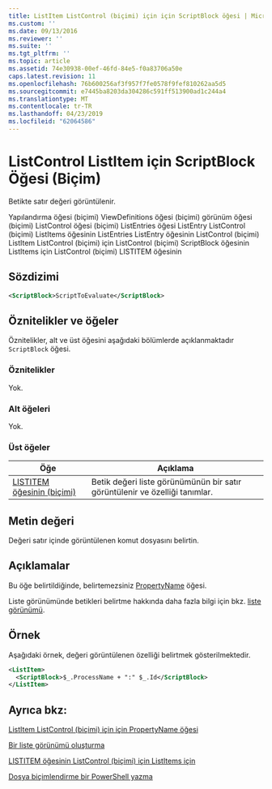 ```yaml
---
title: ListItem ListControl (biçimi) için için ScriptBlock öğesi | Microsoft Docs
ms.custom: ''
ms.date: 09/13/2016
ms.reviewer: ''
ms.suite: ''
ms.tgt_pltfrm: ''
ms.topic: article
ms.assetid: 74e30938-00ef-46fd-84e5-f0a83706a50e
caps.latest.revision: 11
ms.openlocfilehash: 76b600256af3f957f7fe0578f9fef810262aa5d5
ms.sourcegitcommit: e7445ba8203da304286c591ff513900ad1c244a4
ms.translationtype: MT
ms.contentlocale: tr-TR
ms.lasthandoff: 04/23/2019
ms.locfileid: "62064586"
---
```

# <a name="scriptblock-element-for-listitem-for-listcontrol-format"></a>ListControl ListItem için ScriptBlock Öğesi (Biçim)

Betikte satır değeri görüntülenir.

Yapılandırma öğesi (biçimi) ViewDefinitions öğesi (biçimi) görünüm öğesi (biçimi) ListControl öğesi (biçimi) ListEntries öğesi ListEntry ListControl (biçimi) ListItems öğesinin ListEntries ListEntry öğesinin ListControl (biçimi) ListItem ListControl (biçimi) için ListControl (biçimi) ScriptBlock öğesinin ListItems için ListControl (biçimi) LISTITEM öğesinin

## <a name="syntax"></a>Sözdizimi

```xml
<ScriptBlock>ScriptToEvaluate</ScriptBlock>
```

## <a name="attributes-and-elements"></a>Öznitelikler ve öğeler

Öznitelikler, alt ve üst öğesini aşağıdaki bölümlerde açıklanmaktadır `ScriptBlock` öğesi.

### <a name="attributes"></a>Öznitelikler

Yok.

### <a name="child-elements"></a>Alt öğeleri

Yok.

### <a name="parent-elements"></a>Üst öğeler

|Öğe|Açıklama|
|-------------|-----------------|
|[LISTITEM öğesinin (biçimi)](./listitem-element-for-listitems-for-listcontrol-format.md)|Betik değeri liste görünümünün bir satır görüntülenir ve özelliği tanımlar.|

## <a name="text-value"></a>Metin değeri

Değeri satır içinde görüntülenen komut dosyasını belirtin.

## <a name="remarks"></a>Açıklamalar

Bu öğe belirtildiğinde, belirtemezsiniz [PropertyName](./propertyname-element-for-listitem-for-listcontrol-format.md) öğesi.

Liste görünümünde betikleri belirtme hakkında daha fazla bilgi için bkz. [liste görünümü](./creating-a-list-view.md).

## <a name="example"></a>Örnek

Aşağıdaki örnek, değeri görüntülenen özelliği belirtmek gösterilmektedir.

```xml
<ListItem>
  <ScriptBlock>$_.ProcessName + ":" $_.Id</ScriptBlock>
</ListItem>

```

## <a name="see-also"></a>Ayrıca bkz:

[ListItem ListControl (biçimi) için için PropertyName öğesi](./propertyname-element-for-listitem-for-listcontrol-format.md)

[Bir liste görünümü oluşturma](./creating-a-list-view.md)

[LISTITEM öğesinin ListControl (biçimi) için ListItems için](./listitem-element-for-listitems-for-listcontrol-format.md)

[Dosya biçimlendirme bir PowerShell yazma](./writing-a-powershell-formatting-file.md)
